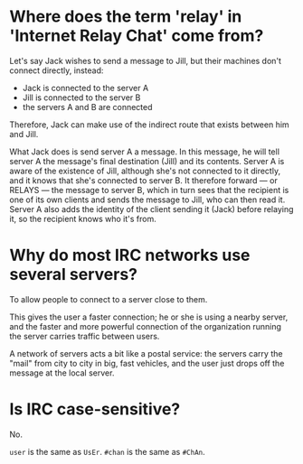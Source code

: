 # Where does the term 'relay' in 'Internet Relay Chat' come from?

Let's  say Jack  wishes to  send a  message to  Jill, but  their machines  don't
connect directly, instead:

   - Jack is connected to the server A
   - Jill is connected to the server B
   - the servers A and B are connected

Therefore, Jack can make  use of the indirect route that  exists between him and
Jill.

What Jack does is send server A a message.
In this  message, he will tell  server A the message's  final destination (Jill)
and its contents.
Server A is aware  of the existence of Jill, although she's  not connected to it
directly, and it knows that she's connected to server B.
It therefore forward  — or RELAYS —  the message to server B,  which in turn
sees that the recipient is one of its own clients and sends the message to Jill,
who can then read it.
Server A also adds the identity of  the client sending it (Jack) before relaying
it, so the recipient knows who it's from.

# Why do most IRC networks use several servers?

To allow people to connect to a server close to them.

This gives the user a faster connection; he or she is using a nearby server, and
the faster and  more powerful connection of the organization  running the server
carries traffic between users.

A network  of servers acts a  bit like a  postal service:
the servers carry  the "mail" from city  to city in big, fast  vehicles, and the
user just drops off the message at the local server.

# Is IRC case-sensitive?

No.

`user` is the same as `UsEr`.
`#chan` is the same as `#ChAn`.
